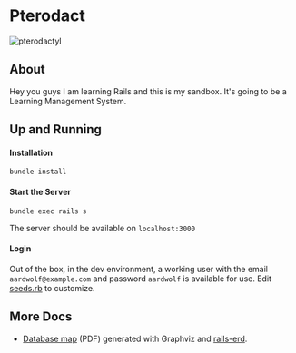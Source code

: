 # Pterodact

![pterodactyl](https://s-media-cache-ak0.pinimg.com/236x/2a/58/11/2a58117a3ba275cea352c3e6923b0e37.jpg)

## About
Hey you guys I am learning Rails and this is my sandbox. It's going to be a Learning Management System.

## Up and Running

#### Installation
```
bundle install
```

#### Start the Server
```
bundle exec rails s
```
The server should be available on `localhost:3000`

#### Login
Out of the box, in the dev environment, a working user with the email `aardwolf@example.com` and password `aardwolf` is available for use. Edit [seeds.rb](https://github.com/jmodjeska/pterodact/blob/master/db/seeds.rb#L30) to customize.

## More Docs
* [Database map](https://github.com/jmodjeska/pterodact/blob/master/doc/erd.pdf) (PDF) generated with Graphviz and [rails-erd](https://github.com/voormedia/rails-erd).
